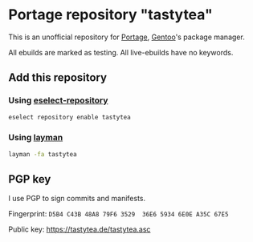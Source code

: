 # Portage repository "tastytea"

This is an unofficial repository for [Portage](https://wiki.gentoo.org/wiki/Project:Portage),
[Gentoo](https://gentoo.org/)'s package manager.

All ebuilds are marked as testing. All live-ebuilds have no keywords.

## Add this repository

### Using [eselect-repository](https://wiki.gentoo.org/wiki/Eselect/Repository)

```BASH
eselect repository enable tastytea
```

### Using [layman](https://wiki.gentoo.org/wiki/Layman)

```BASH
layman -fa tastytea
```

## PGP key

I use PGP to sign commits and manifests.

Fingerprint: `D5B4 C43B 48A8 79F6 3529  36E6 5934 6E0E A35C 67E5`

Public key: https://tastytea.de/tastytea.asc
